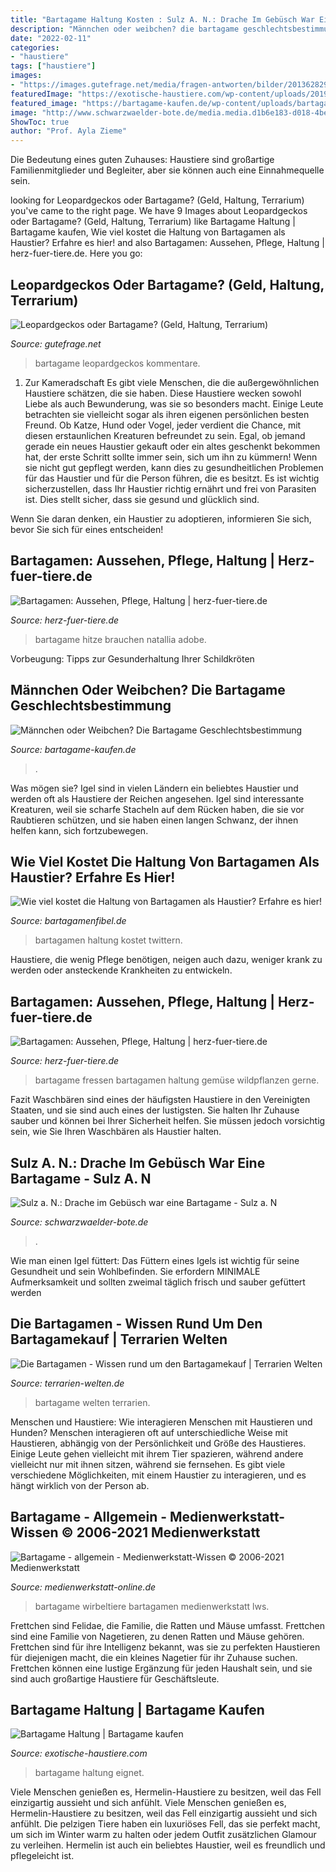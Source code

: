 ```yaml
---
title: "Bartagame Haltung Kosten : Sulz A. N.: Drache Im Gebüsch War Eine Bartagame"
description: "Männchen oder weibchen? die bartagame geschlechtsbestimmung"
date: "2022-02-11"
categories:
- "haustiere"
tags: ["haustiere"]
images:
- "https://images.gutefrage.net/media/fragen-antworten/bilder/201362829/0_original.jpg?v=1460191734000"
featuredImage: "https://exotische-haustiere.com/wp-content/uploads/2019/02/bartagame-haltung-e1551216354600-860x376.jpg"
featured_image: "https://bartagame-kaufen.de/wp-content/uploads/bartagame-verhalten-1.jpg"
image: "http://www.schwarzwaelder-bote.de/media.media.d1b6e183-d018-4bed-8ce8-c65a60a2eae0.original1024.jpg"
ShowToc: true
author: "Prof. Ayla Zieme"
---
```



Die Bedeutung eines guten Zuhauses: Haustiere sind großartige Familienmitglieder und Begleiter, aber sie können auch eine Einnahmequelle sein.

	

		
looking for Leopardgeckos oder Bartagame? (Geld, Haltung, Terrarium) you've came to the right page. We have 9 Images about Leopardgeckos oder Bartagame? (Geld, Haltung, Terrarium) like Bartagame Haltung | Bartagame kaufen, Wie viel kostet die Haltung von Bartagamen als Haustier? Erfahre es hier! and also Bartagamen: Aussehen, Pflege, Haltung | herz-fuer-tiere.de. Here you go:
		
    
## Leopardgeckos Oder Bartagame? (Geld, Haltung, Terrarium)

<img loading=lazy src="https://images.gutefrage.net/media/fragen-antworten/bilder/201362829/0_original.jpg?v=1460191734000" onerror="this.onerror=null;this.src='https://tse1.mm.bing.net/th?id=OIP.Xyosr_y0ShHYZP6UaJsgZAHaHa&amp;pid=15.1';" alt="Leopardgeckos oder Bartagame? (Geld, Haltung, Terrarium)">

_Source: gutefrage.net_

>bartagame leopardgeckos kommentare. 

	

1. Zur Kameradschaft
Es gibt viele Menschen, die die außergewöhnlichen Haustiere schätzen, die sie haben. Diese Haustiere wecken sowohl Liebe als auch Bewunderung, was sie so besonders macht. Einige Leute betrachten sie vielleicht sogar als ihren eigenen persönlichen besten Freund. Ob Katze, Hund oder Vogel, jeder verdient die Chance, mit diesen erstaunlichen Kreaturen befreundet zu sein.
Egal, ob jemand gerade ein neues Haustier gekauft oder ein altes geschenkt bekommen hat, der erste Schritt sollte immer sein, sich um ihn zu kümmern! Wenn sie nicht gut gepflegt werden, kann dies zu gesundheitlichen Problemen für das Haustier und für die Person führen, die es besitzt. Es ist wichtig sicherzustellen, dass Ihr Haustier richtig ernährt und frei von Parasiten ist. Dies stellt sicher, dass sie gesund und glücklich sind.

Wenn Sie daran denken, ein Haustier zu adoptieren, informieren Sie sich, bevor Sie sich für eines entscheiden!

    
## Bartagamen: Aussehen, Pflege, Haltung | Herz-fuer-tiere.de

<img loading=lazy src="https://images.herz-fuer-tiere.de/images/_aliases/640w/3/2/0/7/227023-1-de-DE/Bartagame_Inline.jpg" onerror="this.onerror=null;this.src='https://tse3.mm.bing.net/th?id=OIP.42dO4BqDtgKq2edOu8F1pwHaE8&amp;pid=15.1';" alt="Bartagamen: Aussehen, Pflege, Haltung | herz-fuer-tiere.de">

_Source: herz-fuer-tiere.de_

>bartagame hitze brauchen natallia adobe. 

	

Vorbeugung: Tipps zur Gesunderhaltung Ihrer Schildkröten

    
## Männchen Oder Weibchen? Die Bartagame Geschlechtsbestimmung

<img loading=lazy src="https://bartagame-kaufen.de/wp-content/uploads/bartagame-verhalten-1.jpg" onerror="this.onerror=null;this.src='https://tse1.mm.bing.net/th?id=OIP.gnO4dmF_FLeoNHkV7JMmCAAAAA&amp;pid=15.1';" alt="Männchen oder Weibchen? Die Bartagame Geschlechtsbestimmung">

_Source: bartagame-kaufen.de_

>. 

	

Was mögen sie?
Igel sind in vielen Ländern ein beliebtes Haustier und werden oft als Haustiere der Reichen angesehen. Igel sind interessante Kreaturen, weil sie scharfe Stacheln auf dem Rücken haben, die sie vor Raubtieren schützen, und sie haben einen langen Schwanz, der ihnen helfen kann, sich fortzubewegen.

    
## Wie Viel Kostet Die Haltung Von Bartagamen Als Haustier? Erfahre Es Hier!

<img loading=lazy src="https://bartagamenfibel.de/wp-content/uploads/2019/10/Bartagame-Kosten.jpeg" onerror="this.onerror=null;this.src='https://tse3.mm.bing.net/th?id=OIP.OYjVtQdWzffG3v3eNJkq2gHaEK&amp;pid=15.1';" alt="Wie viel kostet die Haltung von Bartagamen als Haustier? Erfahre es hier!">

_Source: bartagamenfibel.de_

>bartagamen haltung kostet twittern. 

	

Haustiere, die wenig Pflege benötigen, neigen auch dazu, weniger krank zu werden oder ansteckende Krankheiten zu entwickeln.

    
## Bartagamen: Aussehen, Pflege, Haltung | Herz-fuer-tiere.de

<img loading=lazy src="https://images.herz-fuer-tiere.de/images/_aliases/728w/9/6/3/8/248369-1-de-DE/Bartagame_Inline2.jpg" onerror="this.onerror=null;this.src='https://tse1.mm.bing.net/th?id=OIP.GVRXtb8M4wI3XgvIJjM5yQHaE7&amp;pid=15.1';" alt="Bartagamen: Aussehen, Pflege, Haltung | herz-fuer-tiere.de">

_Source: herz-fuer-tiere.de_

>bartagame fressen bartagamen haltung gemüse wildpflanzen gerne. 

	

Fazit
Waschbären sind eines der häufigsten Haustiere in den Vereinigten Staaten, und sie sind auch eines der lustigsten. Sie halten Ihr Zuhause sauber und können bei Ihrer Sicherheit helfen. Sie müssen jedoch vorsichtig sein, wie Sie Ihren Waschbären als Haustier halten.

    
## Sulz A. N.: Drache Im Gebüsch War Eine Bartagame - Sulz A. N

<img loading=lazy src="http://www.schwarzwaelder-bote.de/media.media.d1b6e183-d018-4bed-8ce8-c65a60a2eae0.original1024.jpg" onerror="this.onerror=null;this.src='https://tse3.mm.bing.net/th?id=OIP._TyAnB36AUYaQQkWuZH6MQHaFj&amp;pid=15.1';" alt="Sulz a. N.: Drache im Gebüsch war eine Bartagame - Sulz a. N">

_Source: schwarzwaelder-bote.de_

>. 

	

Wie man einen Igel füttert: Das Füttern eines Igels ist wichtig für seine Gesundheit und sein Wohlbefinden. Sie erfordern MINIMALE Aufmerksamkeit und sollten zweimal täglich frisch und sauber gefüttert werden

    
## Die Bartagamen - Wissen Rund Um Den Bartagamekauf | Terrarien Welten

<img loading=lazy src="https://terrarien-welten.de/wp-content/uploads/2018/05/Bartagame-kaufen-360x241.jpg" onerror="this.onerror=null;this.src='https://tse2.mm.bing.net/th?id=OIP.8WpwXkbYWg_G_lF0OI_JaAAAAA&amp;pid=15.1';" alt="Die Bartagamen - Wissen rund um den Bartagamekauf | Terrarien Welten">

_Source: terrarien-welten.de_

>bartagame welten terrarien. 

	

Menschen und Haustiere: Wie interagieren Menschen mit Haustieren und Hunden?
Menschen interagieren oft auf unterschiedliche Weise mit Haustieren, abhängig von der Persönlichkeit und Größe des Haustieres. Einige Leute gehen vielleicht mit ihrem Tier spazieren, während andere vielleicht nur mit ihnen sitzen, während sie fernsehen. Es gibt viele verschiedene Möglichkeiten, mit einem Haustier zu interagieren, und es hängt wirklich von der Person ab.

    
## Bartagame - Allgemein - Medienwerkstatt-Wissen © 2006-2021 Medienwerkstatt

<img loading=lazy src="http://medienwerkstatt-online.de/lws_wissen/bilder/24506-3.jpg" onerror="this.onerror=null;this.src='https://tse3.mm.bing.net/th?id=OIP.z0dBvHpKh-jG787B4NTUegHaE8&amp;pid=15.1';" alt="Bartagame - allgemein - Medienwerkstatt-Wissen © 2006-2021 Medienwerkstatt">

_Source: medienwerkstatt-online.de_

>bartagame wirbeltiere bartagamen medienwerkstatt lws. 

	

Frettchen sind Felidae, die Familie, die Ratten und Mäuse umfasst.
Frettchen sind eine Familie von Nagetieren, zu denen Ratten und Mäuse gehören. Frettchen sind für ihre Intelligenz bekannt, was sie zu perfekten Haustieren für diejenigen macht, die ein kleines Nagetier für ihr Zuhause suchen. Frettchen können eine lustige Ergänzung für jeden Haushalt sein, und sie sind auch großartige Haustiere für Geschäftsleute.

    
## Bartagame Haltung | Bartagame Kaufen

<img loading=lazy src="https://exotische-haustiere.com/wp-content/uploads/2019/02/bartagame-haltung-e1551216354600-860x376.jpg" onerror="this.onerror=null;this.src='https://tse3.mm.bing.net/th?id=OIP.86dv9CWQx_6Nx8iGmiQJTAHaDP&amp;pid=15.1';" alt="Bartagame Haltung | Bartagame kaufen">

_Source: exotische-haustiere.com_

>bartagame haltung eignet. 

	

Viele Menschen genießen es, Hermelin-Haustiere zu besitzen, weil das Fell einzigartig aussieht und sich anfühlt.
Viele Menschen genießen es, Hermelin-Haustiere zu besitzen, weil das Fell einzigartig aussieht und sich anfühlt. Die pelzigen Tiere haben ein luxuriöses Fell, das sie perfekt macht, um sich im Winter warm zu halten oder jedem Outfit zusätzlichen Glamour zu verleihen. Hermelin ist auch ein beliebtes Haustier, weil es freundlich und pflegeleicht ist.

